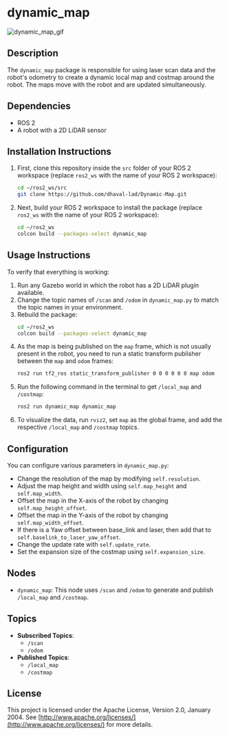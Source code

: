 # dynamic_map

![dynamic_map_gif](resource/dynamic_map.gif)

## Description
The `dynamic_map` package is responsible for using laser scan data and the robot's odometry to create a dynamic local map and costmap around the robot. The maps move with the robot and are updated simultaneously.

## Dependencies
- ROS 2
- A robot with a 2D LiDAR sensor

## Installation Instructions
1. First, clone this repository inside the `src` folder of your ROS 2 workspace (replace `ros2_ws` with the name of your ROS 2 workspace):
    ```sh
    cd ~/ros2_ws/src
    git clone https://github.com/dhaval-lad/Dynamic-Map.git
    ```
2. Next, build your ROS 2 workspace to install the package (replace `ros2_ws` with the name of your ROS 2 workspace):
    ```sh
    cd ~/ros2_ws
    colcon build --packages-select dynamic_map
    ```
## Usage Instructions
To verify that everything is working:
1. Run any Gazebo world in which the robot has a 2D LiDAR plugin available.
2. Change the topic names of `/scan` and `/odom` in `dynamic_map.py` to match the topic names in your environment.
3. Rebuild the package:
    ```sh
    cd ~/ros2_ws
    colcon build --packages-select dynamic_map
    ```
4. As the map is being published on the `map` frame, which is not usually present in the robot, you need to run a static transform publisher between the `map` and `odom` frames:
    ```sh
    ros2 run tf2_ros static_transform_publisher 0 0 0 0 0 0 map odom
    ```
5. Run the following command in the terminal to get `/local_map` and `/costmap`:
    ```sh
    ros2 run dynamic_map dynamic_map
    ```
6. To visualize the data, run `rviz2`, set `map` as the global frame, and add the respective `/local_map` and `/costmap` topics.

## Configuration
You can configure various parameters in `dynamic_map.py`:
- Change the resolution of the map by modifying `self.resolution`.
- Adjust the map height and width using `self.map_height` and `self.map_width`.
- Offset the map in the X-axis of the robot by changing `self.map_height_offset`.
- Offset the map in the Y-axis of the robot by changing `self.map_width_offset`.
- If there is a Yaw offset between base_link and laser, then add that to `self.baselink_to_laser_yaw_offset`.
- Change the update rate with `self.update_rate`.
- Set the expansion size of the costmap using `self.expansion_size`.

## Nodes
- `dynamic_map`: This node uses `/scan` and `/odom` to generate and publish `/local_map` and `/costmap`.

## Topics
- **Subscribed Topics**:
  - `/scan`
  - `/odom`
- **Published Topics**:
  - `/local_map`
  - `/costmap`

## License
This project is licensed under the Apache License, Version 2.0, January 2004. See [http://www.apache.org/licenses/](http://www.apache.org/licenses/) for more details.

